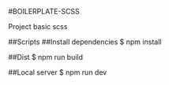 #BOILERPLATE-SCSS

Project basic scss

##Scripts
##Install dependencies
$ npm install

##Dist
$ npm run build

##Local server
$ npm run dev
